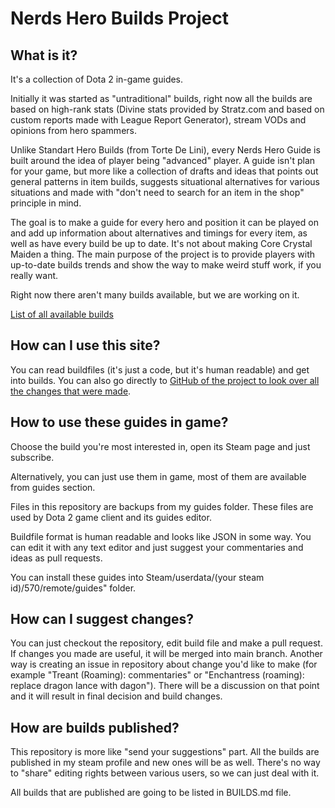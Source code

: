 # Nerds Hero Builds Project

## What is it?

It's a collection of Dota 2 in-game guides.

Initially it was started as "untraditional" builds, right now all the builds are based on high-rank stats (Divine stats provided by Stratz.com and based on custom reports made with League Report Generator), stream VODs and opinions from hero spammers.

Unlike Standart Hero Builds (from Torte De Lini), every Nerds Hero Guide is built around the idea of player being "advanced" player. A guide isn't plan for your game, but more like a collection of drafts and ideas that points out general patterns in item builds, suggests situational alternatives for various situations and made with "don't need to search for an item in the shop" principle in mind.

The goal is to make a guide for every hero and position it can be played on and add up information about alternatives and timings for every item, as well as have every build be up to date. It's not about making Core Crystal Maiden a thing. The main purpose of the project is to provide players with up-to-date builds trends and show the way to make weird stuff work, if you really want.

Right now there aren't many builds available, but we are working on it.

[List of all available builds](BUILDS.md)

## How can I use this site?

You can read buildfiles (it's just a code, but it's human readable) and get into builds. You can also go directly to [GitHub of the project to look over all the changes that were made](https://github.com/leamare/nerds-builds/commits/master).

## How to use these guides in game?

Choose the build you're most interested in, open its Steam page and just subscribe.

Alternatively, you can just use them in game, most of them are available from guides section.



Files in this repository are backups from my guides folder. These files are used by Dota 2 game client and its guides editor.

Buildfile format is human readable and looks like JSON in some way. You can edit it with any text editor and just suggest your commentaries and ideas as pull requests.

You can install these guides into Steam/userdata/(your steam id)/570/remote/guides" folder.

## How can I suggest changes?

You can just checkout the repository, edit build file and make a pull request. If changes you made are useful, it will be merged into main branch. Another way is creating an issue in repository about change you'd like to make (for example "Treant (Roaming): commentaries" or "Enchantress (roaming): replace dragon lance with dagon"). There will be a discussion on that point and it will result in final decision and build changes.

## How are builds published?

This repository is more like "send your suggestions" part. All the builds are published in my steam profile and new ones will be as well. There's no way to "share" editing rights between various users, so we can just deal with it.

All builds that are published are going to be listed in BUILDS.md file.
